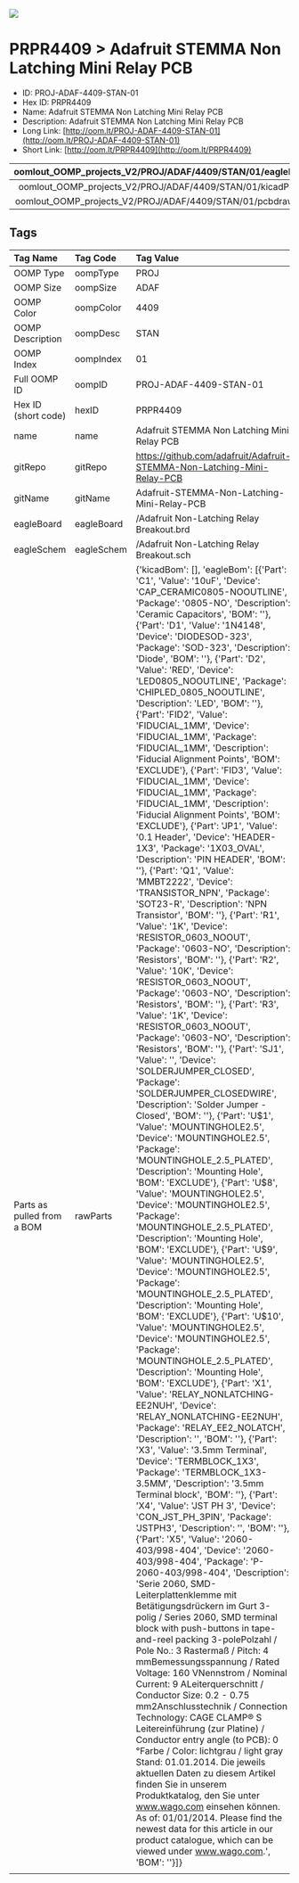 


  
![][im]
# PRPR4409 > Adafruit STEMMA Non Latching Mini Relay PCB

- ID: PROJ-ADAF-4409-STAN-01
- Hex ID: PRPR4409
- Name: Adafruit STEMMA Non Latching Mini Relay PCB
- Description: Adafruit STEMMA Non Latching Mini Relay PCB
- Long Link: [http://oom.lt/PROJ-ADAF-4409-STAN-01](http://oom.lt/PROJ-ADAF-4409-STAN-01)
- Short Link: [http://oom.lt/PRPR4409](http://oom.lt/PRPR4409)
  

|oomlout_OOMP_projects_V2/PROJ/ADAF/4409/STAN/01/eagleImage.png|oomlout_OOMP_projects_V2/PROJ/ADAF/4409/STAN/01/eagleSchemImage.png|oomlout_OOMP_projects_V2/PROJ/ADAF/4409/STAN/01/kicadPcb3dFront.png|oomlout_OOMP_projects_V2/PROJ/ADAF/4409/STAN/01/kicadPcb3dBack.png|
| :---: | :---: | :---: | :---: |
|oomlout_OOMP_projects_V2/PROJ/ADAF/4409/STAN/01/kicadPcb3d.png|oomlout_OOMP_projects_V2/PROJ/ADAF/4409/STAN/01/bomBack.png|oomlout_OOMP_projects_V2/PROJ/ADAF/4409/STAN/01/bomFront.png|oomlout_OOMP_projects_V2/PROJ/ADAF/4409/STAN/01/pcbdraw.svg|
|oomlout_OOMP_projects_V2/PROJ/ADAF/4409/STAN/01/pcbdrawBack.svg||||

## Tags
  

|Tag Name|Tag Code|Tag Value|
| :--- | :--- | :--- |
|OOMP Type|oompType|PROJ|
|OOMP Size|oompSize|ADAF|
|OOMP Color|oompColor|4409|
|OOMP Description|oompDesc|STAN|
|OOMP Index|oompIndex|01|
|Full OOMP ID|oompID|PROJ-ADAF-4409-STAN-01|
|Hex ID (short code)|hexID|PRPR4409|
|name|name|Adafruit STEMMA Non Latching Mini Relay PCB|
|gitRepo|gitRepo|https://github.com/adafruit/Adafruit-STEMMA-Non-Latching-Mini-Relay-PCB|
|gitName|gitName|Adafruit-STEMMA-Non-Latching-Mini-Relay-PCB|
|eagleBoard|eagleBoard|/Adafruit Non-Latching Relay Breakout.brd|
|eagleSchem|eagleSchem|/Adafruit Non-Latching Relay Breakout.sch|
|Parts as pulled from a BOM|rawParts|{'kicadBom': [], 'eagleBom': [{'Part': 'C1', 'Value': '10uF', 'Device': 'CAP_CERAMIC0805-NOOUTLINE', 'Package': '0805-NO', 'Description': 'Ceramic Capacitors', 'BOM': ''}, {'Part': 'D1', 'Value': '1N4148', 'Device': 'DIODESOD-323', 'Package': 'SOD-323', 'Description': 'Diode', 'BOM': ''}, {'Part': 'D2', 'Value': 'RED', 'Device': 'LED0805_NOOUTLINE', 'Package': 'CHIPLED_0805_NOOUTLINE', 'Description': 'LED', 'BOM': ''}, {'Part': 'FID2', 'Value': 'FIDUCIAL_1MM', 'Device': 'FIDUCIAL_1MM', 'Package': 'FIDUCIAL_1MM', 'Description': 'Fiducial Alignment Points', 'BOM': 'EXCLUDE'}, {'Part': 'FID3', 'Value': 'FIDUCIAL_1MM', 'Device': 'FIDUCIAL_1MM', 'Package': 'FIDUCIAL_1MM', 'Description': 'Fiducial Alignment Points', 'BOM': 'EXCLUDE'}, {'Part': 'JP1', 'Value': '0.1 Header', 'Device': 'HEADER-1X3', 'Package': '1X03_OVAL', 'Description': 'PIN HEADER', 'BOM': ''}, {'Part': 'Q1', 'Value': 'MMBT2222', 'Device': 'TRANSISTOR_NPN', 'Package': 'SOT23-R', 'Description': 'NPN Transistor', 'BOM': ''}, {'Part': 'R1', 'Value': '1K', 'Device': 'RESISTOR_0603_NOOUT', 'Package': '0603-NO', 'Description': 'Resistors', 'BOM': ''}, {'Part': 'R2', 'Value': '10K', 'Device': 'RESISTOR_0603_NOOUT', 'Package': '0603-NO', 'Description': 'Resistors', 'BOM': ''}, {'Part': 'R3', 'Value': '1K', 'Device': 'RESISTOR_0603_NOOUT', 'Package': '0603-NO', 'Description': 'Resistors', 'BOM': ''}, {'Part': 'SJ1', 'Value': '', 'Device': 'SOLDERJUMPER_CLOSED', 'Package': 'SOLDERJUMPER_CLOSEDWIRE', 'Description': 'Solder Jumper - Closed', 'BOM': ''}, {'Part': 'U$1', 'Value': 'MOUNTINGHOLE2.5', 'Device': 'MOUNTINGHOLE2.5', 'Package': 'MOUNTINGHOLE_2.5_PLATED', 'Description': 'Mounting Hole', 'BOM': 'EXCLUDE'}, {'Part': 'U$8', 'Value': 'MOUNTINGHOLE2.5', 'Device': 'MOUNTINGHOLE2.5', 'Package': 'MOUNTINGHOLE_2.5_PLATED', 'Description': 'Mounting Hole', 'BOM': 'EXCLUDE'}, {'Part': 'U$9', 'Value': 'MOUNTINGHOLE2.5', 'Device': 'MOUNTINGHOLE2.5', 'Package': 'MOUNTINGHOLE_2.5_PLATED', 'Description': 'Mounting Hole', 'BOM': 'EXCLUDE'}, {'Part': 'U$10', 'Value': 'MOUNTINGHOLE2.5', 'Device': 'MOUNTINGHOLE2.5', 'Package': 'MOUNTINGHOLE_2.5_PLATED', 'Description': 'Mounting Hole', 'BOM': 'EXCLUDE'}, {'Part': 'X1', 'Value': 'RELAY_NONLATCHING-EE2NUH', 'Device': 'RELAY_NONLATCHING-EE2NUH', 'Package': 'RELAY_EE2_NOLATCH', 'Description': '', 'BOM': ''}, {'Part': 'X3', 'Value': '3.5mm Terminal', 'Device': 'TERMBLOCK_1X3', 'Package': 'TERMBLOCK_1X3-3.5MM', 'Description': '3.5mm Terminal block', 'BOM': ''}, {'Part': 'X4', 'Value': 'JST PH 3', 'Device': 'CON_JST_PH_3PIN', 'Package': 'JSTPH3', 'Description': '', 'BOM': ''}, {'Part': 'X5', 'Value': '2060-403/998-404', 'Device': '2060-403/998-404', 'Package': 'P-2060-403/998-404', 'Description': 'Serie 2060,  SMD-Leiterplattenklemme mit Betätigungsdrückern im Gurt 3-polig / Series 2060,  SMD terminal block with push-buttons in tape-and-reel packing 3-polePolzahl / Pole No.: 3 Rastermaß / Pitch: 4  mmBemessungsspannung / Rated Voltage: 160 VNennstrom / Nominal Current: 9 ALeiterquerschnitt / Conductor Size: 0.2 - 0.75 mm2Anschlusstechnik / Connection Technology: CAGE CLAMP® S Leitereinführung (zur Platine) / Conductor entry angle (to PCB): 0 °Farbe / Color: lichtgrau / light gray Stand: 01.01.2014. Die jeweils aktuellen Daten zu diesem Artikel finden Sie in unserem Produktkatalog, den Sie unter www.wago.com einsehen können.  As of: 01/01/2014. Please find the newest data for this article in our product catalogue, which can be viewed under www.wago.com.', 'BOM': ''}]}|
||||



[im]: PROJ/ADAF/4409/STAN/01/kicadPcb3d_450.png
